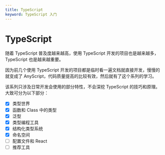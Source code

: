 ```yaml
---
title: TypeScript
keyword: TypeScript 入门
---
```


# TypeScript

随着 TypeScript 普及度越来越高，使用 TypeScript 开发的项目也是越来越多，TypeScript 也是越来越重要。

因为前几个使用 TypeScript 开发的项目都是临时看一遍文档就直接开发，慢慢的就变成了 AnyScript，代码质量提高的比较有效，然后就有了这个系列的学习。

该系列只涉及日常开发会使用的部分特性，不会深挖 TypeScript 的技巧和原理。大致可分为以下部分：

- [x] 类型世界
- [x] 函数和 Class 中的类型
- [x] 泛型
- [x] 类型编程工具
- [x] 结构化类型系统
- [x] 命名空间
- [ ] 配置文件和 React
- [ ] 推荐工具
